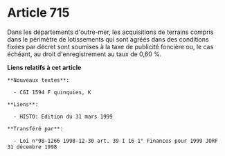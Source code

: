 # Article 715

Dans les départements d'outre-mer, les acquisitions de terrains compris dans le périmètre de lotissements qui sont agréés
dans des conditions fixées par décret sont soumises à la taxe de publicité foncière ou, le cas échéant, au droit
d'enregistrement au taux de 0,60 %.

**Liens relatifs à cet article**

	**Nouveaux textes**:

	  - CGI 1594 F quinquies, K

	**Liens**:

	  - HISTO: Edition du 31 mars 1999

	**Transféré par**:

	  - Loi n°98-1266 1998-12-30 art. 39 I 16 1° Finances pour 1999 JORF 31 décembre 1998
